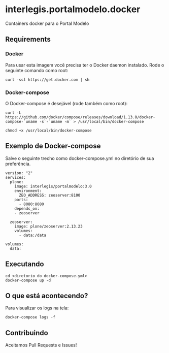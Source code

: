 # interlegis.portalmodelo.docker
Containers docker para o Portal Modelo

## Requirements

### Docker

Para usar esta imagem você precisa ter o Docker daemon instalado. Rode o seguinte comando como root:

```
curl -ssl https://get.docker.com | sh
```

### Docker-compose

O Docker-compose é desejável (rode também como root): 

```
curl -L https://github.com/docker/compose/releases/download/1.13.0/docker-compose-`uname -s`-`uname -m` > /usr/local/bin/docker-compose

chmod +x /usr/local/bin/docker-compose
```

## Exemplo de Docker-compose

Salve o seguinte trecho como  docker-compose.yml no diretório de sua preferência. 

```
version: "2"
services:
  plone:
    image: interlegis/portalmodelo:3.0
    environment:
      ZEO_ADDRESS: zeoserver:8100
    ports:
      - 8080:8080
    depends_on:
    - zeoserver

  zeoserver:
    image: plone/zeoserver:2.13.23
    volumes:
      - data:/data

volumes:
  data:

```

## Executando

```
cd <diretorio do docker-compose.yml>
docker-compose up -d
```

## O que está acontecendo?

Para visualizar os logs na tela:

```
docker-compose logs -f
```

## Contribuindo

Aceitamos Pull Requests e Issues!
